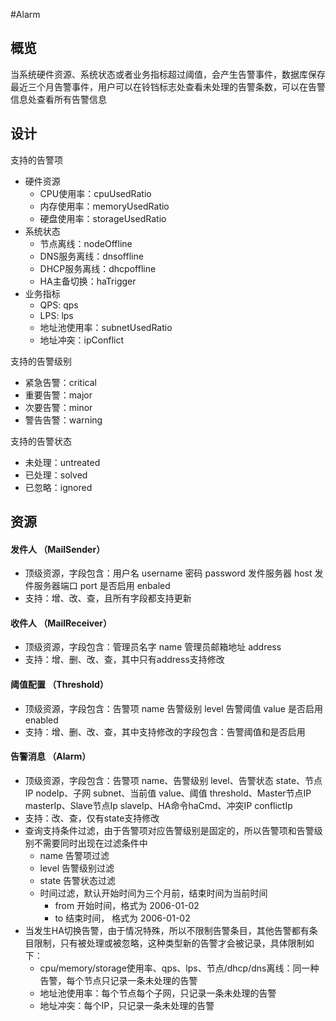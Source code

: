 #Alarm
## 概览
当系统硬件资源、系统状态或者业务指标超过阈值，会产生告警事件，数据库保存最近三个月告警事件，用户可以在铃铛标志处查看未处理的告警条数，可以在告警信息处查看所有告警信息

## 设计
支持的告警项

* 硬件资源
  * CPU使用率：cpuUsedRatio
  * 内存使用率：memoryUsedRatio
  * 硬盘使用率：storageUsedRatio
* 系统状态
  * 节点离线：nodeOffline
  * DNS服务离线：dnsoffline
  * DHCP服务离线：dhcpoffline
  * HA主备切换：haTrigger
* 业务指标
  * QPS: qps
  * LPS: lps
  * 地址池使用率：subnetUsedRatio
  * 地址冲突：ipConflict
  
支持的告警级别

* 紧急告警：critical
* 重要告警：major
* 次要告警：minor
* 警告告警：warning

支持的告警状态

* 未处理：untreated
* 已处理：solved
* 已忽略：ignored

## 资源
#### 发件人 （MailSender）
* 顶级资源，字段包含：用户名 username 密码 password 发件服务器 host 发件服务器端口 port 是否启用 enbaled
* 支持：增、改、查，且所有字段都支持更新

#### 收件人 （MailReceiver）
* 顶级资源，字段包含：管理员名字 name 管理员邮箱地址 address
* 支持：增、删、改、查，其中只有address支持修改

#### 阈值配置 （Threshold）
* 顶级资源，字段包含：告警项 name 告警级别 level 告警阈值 value 是否启用 enabled
* 支持：增、删、改、查，其中支持修改的字段包含：告警阈值和是否启用

#### 告警消息 （Alarm）
* 顶级资源，字段包含：告警项 name、告警级别 level、告警状态 state、节点IP nodeIp、子网 subnet、当前值 value、阈值 threshold、Master节点IP masterIp、Slave节点Ip slaveIp、HA命令haCmd、冲突IP conflictIp
* 支持：改、查，仅有state支持修改
* 查询支持条件过滤，由于告警项对应告警级别是固定的，所以告警项和告警级别不需要同时出现在过滤条件中
  * name 告警项过滤
  * level 告警级别过滤
  * state 告警状态过滤
  * 时间过滤，默认开始时间为三个月前，结束时间为当前时间
    * from 开始时间，格式为 2006-01-02
    * to 结束时间， 格式为 2006-01-02
* 当发生HA切换告警，由于情况特殊，所以不限制告警条目，其他告警都有条目限制，只有被处理或被忽略，这种类型新的告警才会被记录，具体限制如下：
  * cpu/memory/storage使用率、qps、lps、节点/dhcp/dns离线：同一种告警，每个节点只记录一条未处理的告警
  * 地址池使用率：每个节点每个子网，只记录一条未处理的告警
  * 地址冲突：每个IP，只记录一条未处理的告警
